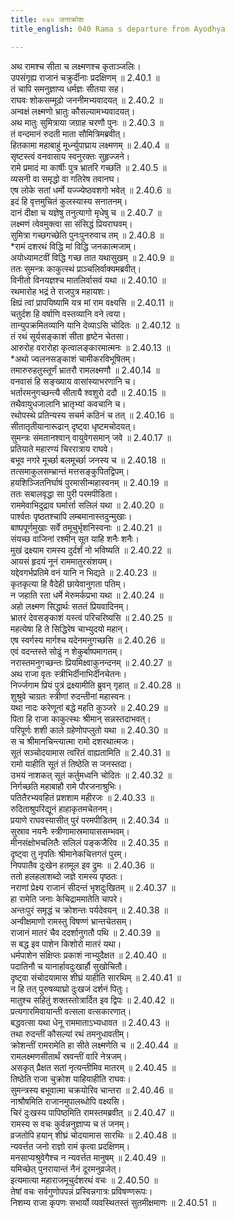 ```yaml
---
title: ०४० जनाक्रोशः
title_english: 040 Rama s departure from Ayodhya

---
```

<div class="audioEmbed"  caption="श्रीराम-हरिसीताराममूर्ति-घनपाठिभ्यां वचनम्" src="https://archive.org/download/Ramayana-recitation-Sriram-harisItArAmamUrti-Ghanapaati-v2/Kanda_2/Kanda_2_AYK-040-Jana_Kroshaha.mp3"></div>

  
अथ रामश्च सीता च लक्ष्मणश्च कृताञ्जलिः।  
उपसंगृह्य राजानं चक्रुर्दीनाः प्रदक्षिणम् ॥ 2.40.1 ॥   
तं चापि समनुज्ञाप्य धर्मज्ञः सीतया सह।  
राघवः शोकसम्मूढो जननीमभ्यवादयत् ॥ 2.40.2 ॥   
अन्वक्षं लक्ष्मणो भ्रातुः कौसल्यामभ्यवादयत्।  
अथ मातुः सुमित्राया जग्राह चरणौ पुनः ॥ 2.40.3 ॥   
तं वन्दमानं रुदती माता सौमित्रिमब्रवीत्।  
हितकामा महाबाहुं मूर्ध्न्युपाघ्राय लक्ष्मणम् ॥ 2.40.4 ॥   
सृष्टस्त्वं वनवासाय स्वनुरक्तः सुहृज्जने।  
रामे प्रमादं मा कार्षीः पुत्र भ्रातरि गच्छति ॥ 2.40.5 ॥   
व्यसनी वा समृद्धो वा गतिरेष तवानघ।  
एष लोके सतां धर्मो यज्ज्येष्ठवशगो भवेत् ॥ 2.40.6 ॥   
इदं हि वृत्तमुचितं कुलस्यास्य सनातनम्।  
दानं दीक्षा च यज्ञेषु तनुत्यागो मृधेषु च ॥ 2.40.7 ॥   
लक्ष्मणं त्वेवमुक्त्वा सा संसिद्धं प्रियराघवम्।  
सुमित्रा गच्छगच्छेति पुनःपुनरुवाच तम् ॥ 2.40.8 ॥   
*रामं दशरथं विद्धि मां विद्धि जनकात्मजाम्।  
अयोध्यामटवीं विद्धि गच्छ तात यथासुखम् ॥ 2.40.9 ॥   
ततः सुमन्त्रः काकुत्स्थं प्राञ्चलिर्वाक्यमब्रवीत्।  
विनीतो विनयज्ञश्च मातलिर्वासवं यथा ॥ 2.40.10 ॥   
रथमारोह भद्रं ते राजपुत्र महायशः।  
क्षिप्रं त्वां प्रापयिष्यामि यत्र मां राम वक्ष्यसि ॥ 2.40.11 ॥   
चतुर्दश हि वर्षाणि वस्तव्यानि वने त्वया।  
तान्युपक्रमितव्यानि यानि देव्याऽसि चोदितः ॥ 2.40.12 ॥   
तं रथं सूर्यसङ्काशं सीता हृष्टेन चेतसा।  
आरुरोह वरारोहा कृत्वालङ्कारमात्मनः ॥ 2.40.13 ॥   
*अथो ज्वलनसङ्काशं चामीकरविभूषितम्।  
तमारुरुहतुस्तूर्णं भ्रातरौ रामलक्ष्मणौ ॥ 2.40.14 ॥   
वनवासं हि सङ्ख्याय वासांस्याभरणानि च।  
भर्तारमनुगच्छन्त्यै सीतायै श्वशुरो ददौ ॥ 2.40.15 ॥   
तथैवायुधजालानि भ्रातृभ्यां कवचानि च।  
रथोपस्थे प्रतिन्यस्य सचर्म कठिनं च तत् ॥ 2.40.16 ॥   
सीतातृतीयानारूढान् दृष्ट्वा धृष्टमचोदयत्।  
सुमन्त्रः संमतानश्वान् वायुवेगसमान् जवे ॥ 2.40.17 ॥   
प्रतियाते महारण्यं चिररात्राय राघवे।  
बभूव नगरे मूर्च्छा बलमूर्च्छा जनस्य च ॥ 2.40.18 ॥   
तत्समाकुलसम्भ्रान्तं मत्तसङ्कुपितद्विपम्।  
हयशिञ्जितनिर्घाषं पुरमासीन्महास्वनम् ॥ 2.40.19 ॥   
ततः सबालवृद्धा सा पुरी परमपीडिता।  
राममेवाभिदुद्राव घर्मार्त्ता सलिलं यथा ॥ 2.40.20 ॥   
पार्श्वतः पृष्ठतश्चापि लम्बमानास्तदुन्मुखाः।  
बाष्पपूर्णमुखाः सर्वे तमूचुर्भृशनिस्वनाः ॥ 2.40.21 ॥   
संयच्छ वाजिनां रश्मीन् सूत याहि शनैः शनैः।  
मुखं द्रक्ष्याम रामस्य दुर्दर्शं नो भविष्यति ॥ 2.40.22 ॥   
आयसं हृदयं नूनं राममातुरसंशयम्।  
यद्देवगर्भप्रतिमे वनं यानि न भिद्यते ॥ 2.40.23 ॥   
कृतकृत्या हि वैदेही छायेवानुगता पतिम्।  
न जहाति रता धर्मे मेरुमर्कप्रभा यथा ॥ 2.40.24 ॥   
अहो लक्ष्मण सिद्धार्थः सततं प्रियवादिनम्।  
भ्रातरं देवसङ्काशं यस्त्वं परिचरिष्यसि ॥ 2.40.25 ॥   
महत्येषा हि ते सिद्धिरेष चाभ्युदयो महान्।  
एष स्वर्गस्य मार्गश्च यदेनमनुगच्छसि ॥ 2.40.26 ॥   
एवं वदन्तस्ते सोढुं न शेकुर्बाष्पमागतम्।  
नरास्तमनुगच्छन्तः प्रियमिक्ष्वाकुनन्दनम् ॥ 2.40.27 ॥   
अथ राजा वृतः स्त्रीभिर्दीनाभिर्दीनचेतनः।  
निर्ज्जगाम प्रियं पुत्रं द्रक्ष्यामीति ब्रुवन् गृहात् ॥ 2.40.28 ॥   
शुश्रुवे चाग्रतः स्त्रीणां रुदन्तीनां महास्वनः।  
यथा नादः करेणूनां बद्धे महति कुञ्जरे ॥ 2.40.29 ॥   
पिता हि राजा काकुत्स्थः श्रीमान् सन्नस्तदाभवत्।  
परिपूर्णः शशी काले ग्रहेणोपप्लुतो यथा ॥ 2.40.30 ॥   
स च श्रीमानचिन्त्यात्मा रामो दशरथात्मजः।  
सूतं सञ्चोदयामास त्वरितं वाह्यतामिति ॥ 2.40.31 ॥   
रामो याहीति सूतं तं तिष्ठेति स जनस्तदा।  
उभयं नाशकत् सूतं कर्तुमध्वनि चोदितः ॥ 2.40.32 ॥   
निर्गच्छति महाबाहौ रामे पौरजनाश्रुभिः।  
पतितैरभ्यवहितं प्रशशाम महीरजः ॥ 2.40.33 ॥   
रुदिताश्रुपरिद्यूनं हाहाकृतमचेतनम्।  
प्रयाणे राघवस्यासीत् पुरं परमपीडितम् ॥ 2.40.34 ॥   
सुस्राव नयनैः स्त्रीणामास्रमायाससम्भवम्।  
मीनसंक्षोभचलितैः सलिलं पङ्कजैरिव ॥ 2.40.35 ॥   
दृष्ट्वा तु नृपतिः श्रीमानेकचित्तगतं पुरम्।  
निपपातैव दुःखेन हतमूल इव द्रुमः ॥ 2.40.36 ॥   
ततो हलहलाशब्दो जज्ञे रामस्य पृष्ठतः।  
नराणां प्रेक्ष्य राजानं सीदन्तं भृशदुःखितम् ॥ 2.40.37 ॥   
हा रामेति जनाः केचिद्राममातेति चापरे।  
अन्तःपुरं समृद्धं च क्रोशन्तः पर्यदेवयन् ॥ 2.40.38 ॥   
अन्वीक्षमाणो रामस्तु विषण्णं भ्रान्तचेतसम्।  
राजानं मातरं चैव ददर्शानुगतौ पथि ॥ 2.40.39 ॥   
स बद्ध इव पाशेन किशोरो मातरं यथा।  
धर्मपाशेन संक्षिप्तः प्रकाशं नाभ्युदैक्षत ॥ 2.40.40 ॥   
पदातिनौ च यानार्हावदुःखार्हौ सुखोचितौ।  
दृष्ट्वा संचोदयामास शीघ्रं याहीति सारथिम् ॥ 2.40.41 ॥   
न हि तत् पुरुषव्याघ्रो दुःखजं दर्शनं पितुः।  
मातुश्च सहितुं शक्तस्तोत्रार्दित इव द्विपः ॥ 2.40.42 ॥   
प्रत्यगारमिवायान्ती वत्सला वत्सकारणात्।  
बद्धवत्सा यथा धेनू राममाताऽभ्यधावत ॥ 2.40.43 ॥   
तथा रुदन्तीं कौसल्यां रथं तमनुधावतीम्।  
क्रोशन्तीं रामरामेति हा सीते लक्ष्मणेति च ॥ 2.40.44 ॥   
रामलक्ष्मणसीतार्थं स्रवन्तीं वारि नेत्रजम्।  
असकृत् प्रैक्षत सतां नृत्यन्तीमिव मातरम् ॥ 2.40.45 ॥   
तिष्ठेति राजा चुक्रोश याहियाहीति राघवः।  
सुमन्त्रस्य बभूवात्मा चक्रयोरिव चान्तरा ॥ 2.40.46 ॥   
नाश्रौषमिति राजानमुपालब्धोपि वक्ष्यसि।  
चिरं दुःखस्य पापिष्ठमिति रामस्तमब्रवीत् ॥ 2.40.47 ॥   
रामस्य स वचः कुर्वन्ननुज्ञाप्य च तं जनम्।  
व्रजतोपि हयान् शीघ्रं चोदयामास सारथिः ॥ 2.40.48 ॥   
न्यवर्त्तत जनो राज्ञो रामं कृत्वा प्रदक्षिणम्।  
मनसाप्यश्रुवेगैश्च न न्यवर्त्तत मानुषम् ॥ 2.40.49 ॥   
यमिच्छेत् पुनरायान्तं नैनं दूरमनुव्रजेत्।  
इत्यमात्या महाराजमूचुर्दशरथं वचः ॥ 2.40.50 ॥   
तेषां वचः सर्वगुणोपपन्नं प्रस्विन्नगात्रः प्रविषण्णरूपः।  
निशम्य राजा कृपणः सभार्यो व्यवस्थितस्तं सुतमीक्षमाणः ॥ 2.40.51 ॥   